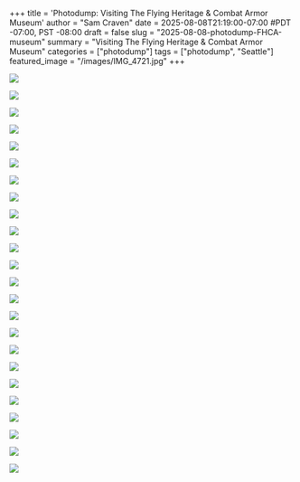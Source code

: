 +++
title = 'Photodump: Visiting The Flying Heritage & Combat Armor Museum'
author = "Sam Craven"
date = 2025-08-08T21:19:00-07:00
#PDT -07:00, PST -08:00
draft = false
slug = "2025-08-08-photodump-FHCA-museum"
summary = "Visiting The Flying Heritage & Combat Armor Museum"
categories = ["photodump"]
tags = ["photodump", "Seattle"]
featured_image = "/images/IMG_4721.jpg"
+++

[![](/images/IMG_4720.jpg)](/images/IMG_4720.jpg)

[![](/images/IMG_4721.jpg)](/images/IMG_4721.jpg)

[![](/images/IMG_4722.jpg)](/images/IMG_4722.jpg)

[![](/images/IMG_4723.jpg)](/images/IMG_4723.jpg)

[![](/images/IMG_4724.jpg)](/images/IMG_4724.jpg)

[![](/images/IMG_4725.jpg)](/images/IMG_4725.jpg)

[![](/images/IMG_4726.jpg)](/images/IMG_4726.jpg)

[![](/images/IMG_4730.jpg)](/images/IMG_4730.jpg)

[![](/images/IMG_4731.jpg)](/images/IMG_4731.jpg)

[![](/images/IMG_4732.jpg)](/images/IMG_4732.jpg)

[![](/images/IMG_4733.jpg)](/images/IMG_4733.jpg)

[![](/images/IMG_4734.jpg)](/images/IMG_4734.jpg)

[![](/images/IMG_4735.jpg)](/images/IMG_4735.jpg)

[![](/images/IMG_4736.jpg)](/images/IMG_4736.jpg)

[![](/images/IMG_4737.jpg)](/images/IMG_4737.jpg)

[![](/images/IMG_4738.jpg)](/images/IMG_4738.jpg)

[![](/images/IMG_4739.jpg)](/images/IMG_4739.jpg)

[![](/images/IMG_4740.jpg)](/images/IMG_4740.jpg)

[![](/images/IMG_4741.jpg)](/images/IMG_4741.jpg)

[![](/images/IMG_4742.jpg)](/images/IMG_4742.jpg)

[![](/images/IMG_4743.jpg)](/images/IMG_4743.jpg)

[![](/images/IMG_4744.jpg)](/images/IMG_4744.jpg)

[![](/images/IMG_4745.jpg)](/images/IMG_4745.jpg)

[![](/images/IMG_4746.jpg)](/images/IMG_4746.jpg)